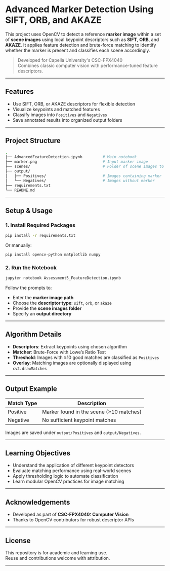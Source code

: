 
# Advanced Marker Detection Using SIFT, ORB, and AKAZE

This project uses OpenCV to detect a reference **marker image** within a set of **scene images** using local keypoint descriptors such as **SIFT**, **ORB**, and **AKAZE**. It applies feature detection and brute-force matching to identify whether the marker is present and classifies each scene accordingly.

> Developed for Capella University's CSC-FPX4040  
> Combines classic computer vision with performance-tuned feature descriptors.

---

## Features

- Use SIFT, ORB, or AKAZE descriptors for flexible detection
- Visualize keypoints and matched features
- Classify images into `Positives` and `Negatives`
- Save annotated results into organized output folders

---

## Project Structure

```bash
.
├── AdvancedFeatureDetection.ipynb         # Main notebook
├── marker.png                             # Input marker image
├── scenes/                                # Folder of scene images to scan
├── output/
│   ├── Positives/                         # Images containing marker
│   └── Negatives/                         # Images without marker
├── requirements.txt
└── README.md
```

---

## Setup & Usage

### 1. Install Required Packages

```bash
pip install -r requirements.txt
```

Or manually:

```bash
pip install opencv-python matplotlib numpy
```

### 2. Run the Notebook

```bash
jupyter notebook Assessment5_FeatureDetection.ipynb
```

Follow the prompts to:
- Enter the **marker image path**
- Choose the **descriptor type**: `sift`, `orb`, or `akaze`
- Provide the **scene images folder**
- Specify an **output directory**

---

## Algorithm Details

- **Descriptors**: Extract keypoints using chosen algorithm
- **Matcher**: Brute-Force with Lowe’s Ratio Test
- **Threshold**: Images with ≥10 good matches are classified as `Positives`
- **Overlay**: Matching images are optionally displayed using `cv2.drawMatches`

---

## Output Example

| Match Type | Description |
|------------|-------------|
| Positive   | Marker found in the scene (≥10 matches) |
| Negative   | No sufficient keypoint matches |

Images are saved under `output/Positives` and `output/Negatives`.

---

## Learning Objectives

- Understand the application of different keypoint detectors
- Evaluate matching performance using real-world scenes
- Apply thresholding logic to automate classification
- Learn modular OpenCV practices for image matching

---

## Acknowledgements

- Developed as part of **CSC‑FPX4040: Computer Vision**
- Thanks to OpenCV contributors for robust descriptor APIs

---

## License

This repository is for academic and learning use.  
Reuse and contributions welcome with attribution.

---
